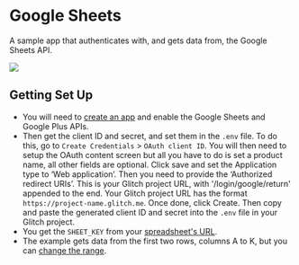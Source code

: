 Google Sheets
===============
A sample app that authenticates with, and gets data from, the Google Sheets API.

![](https://cdn.glitch.com/649d5871-e041-4e46-8908-9ff392db5968%2FgoogleSheetsGIF.gif?1493932296981)

## Getting Set Up
- You will need to [create an app](https://console.developers.google.com/apis/dashboard) and enable the Google Sheets and Google Plus APIs.
- Then get the client ID and secret, and set them in the `.env` file. To do this, go to `Create Credentials` > `OAuth client ID`. You will then need to setup the OAuth content screen but all you have to do is set a product name, all other fields are optional. Click save and set the Application type to ‘Web application’. Then you need to provide the ‘Authorized redirect URIs’. This is your Glitch project URL, with '/login/google/return' appended to the end. Your Glitch project URL has the format `https://project-name.glitch.me`. Once done, click Create. Then copy and paste the generated client ID and secret into the `.env` file in your Glitch project.
- You get the `SHEET_KEY` from your [spreadsheet's URL](https://webapps.stackexchange.com/questions/74205/what-is-the-key-in-my-google-spreadsheets-url).
- The example gets data from the first two rows, columns A to K, but you can [change the range](/edit/#!/google-sheets?path=server.js:111:11).
